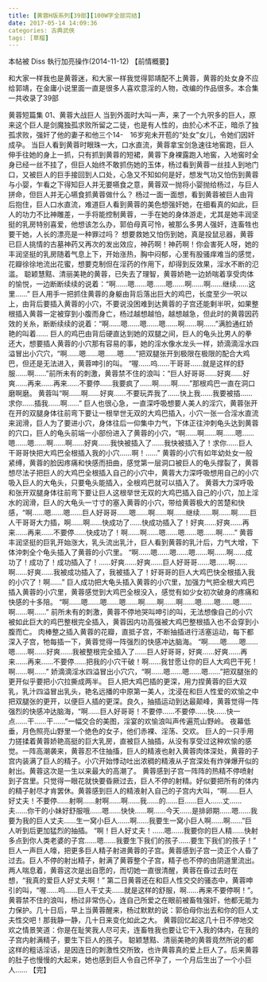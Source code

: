 ```yaml
---
title: [黄蓉H版系列[39部][100W字全部完结]
date: 2017-05-14 14:09:36
categories: 古典武俠
tags: [草榴]
---
```

本帖被 Diss 執行加亮操作(2014-11-12)
【前情概要】

和大家一样我也是黄蓉迷，和大家一样我觉得郭靖配不上黄蓉，黄蓉的处女身不应给郭靖，在金庸小说里面一直是很多人喜欢意淫的人物，改编的作品很多。本合集一共收录了39部

黄蓉短篇集 01、黄蓉大战巨人
当到外面时大叫一声，来了一个九呎多的巨人，原来这个巨人是剑魔独孤求败所留之二徒，也是有人性的，由於心术不正，暗杀了独孤求败，强奸了他的妻子和他三个14-　16岁宛未开苞的“处女”女儿，令她们因奸成孕。
当巨人看到黄蓉时眼珠一大，口水直流，黄蓉拿宝剑急速往地窖跑，巨人伸手往她的身上一抓，只有抓到黄蓉的短裙，黄蓉下身裸露跑入地窖，入地窖时全身已经一丝不挂了，但巨人始终不敢抓伤她的玉体，杨过看到黄蓉一丝挂人到地门口，又被巨人的巨手接回到人口处，心急又不知如何是好，想发气功又怕伤到黄蓉与小婴，乍看之下得知巨人并无要嚥食之意，黄蓉双一抛将小婴抛给杨过，与巨人拼命，但巨人并无心嚥食抓黄蓉做什么？
杨过一面一面想，看到黄蓉被巨人由背后抱住，巨人口水直流，难道巨人看到黄蓉的美色想强奸她，在细看真的如此，巨人的功力不比神雕差，一手将能控制黄蓉，一手在她的身体游走，尤其是她丰润坚挺的乳房特别喜爱，他想该怎么办，郭伯母真可怜，被那么多男人强奸，连畜牲也要干她，人长的漂亮是一种罪过吗？
想要救她又怕伤到她，真是投鼠忌器，黄蓉已巨人挑情的古墓神药又再次的发出效应，神药啊！神药啊！你会害死人呀，她的丰润坚挺的乳房随着气息上下，开始涨热，胸中闷郁，心里有股骚痒难当的感觉，花瓣徐徐地流出花蜜，想要克制但在淫药的作用下，却得到反效果，淫水不断的氾滥。
聪颖慧黠、清丽美艳的黄蓉，已失去了理智，黄蓉娇艳一边娇喘着享受肉体的愉悦，一边断断续续的说着：“啊……嗯……嗯……嗯……啊……啊……继续……这里……”
巨人用手一把抓住黄蓉的身躯由背后落出巨大的鸡巴，长度至少一呎以上，由背后要插入黄蓉的小穴，不要说没困难到达黄蓉的子宫还能剩半呎，如果整根插入黄蓉一定被穿到小腹而身亡，杨过越想越怕，越想越急，但此时的黄蓉因药效的关糸，断断续续的说着：“啊……嗯……嗯……嗯……啊……啊……”满脸通红娇艳的叫着……
巨人的鸡巴由背后硬直达到她的双腿之间，巨人的龟头比男人的拳还大，想要插人黄蓉的小穴那有容易的事，她的淫水像水龙头一样，娇滴滴淫水四溢冒出小穴穴，“啊……嗯……嗯……嗯……”把双腿张开到极限在极限的配合大鸡巴，但还是无法进入，黄蓉呻引的叫。
“喔……呜……干哥哥……就是这样的舒服……啊……”前所未有的刺激，黄蓉禁不住的浪叫：“巨人好哥哥……好爽……好爽……再来……再来……不要停……我要疯了……啊……啊……”那根鸡巴一直在洞口磨啊磨。
黄蓉叫“啊……啊……好爽……不要玩弄我了……快上我……我要被插……求你……插我……啊……”
巨人也很心急，一直深呼吸想要人美人的淫穴，黄蓉张开在开的双腿身体往前弯下要让一根举世无双的大鸡巴插入，小穴一张一合淫水直流来润滑，巨人为了要进小穴，身体往后一仰集中力气，下体正往沖刺龟头达到黄蓉的穴口，巨人的龟头前端一小部份进入了黄蓉的小穴，“啊……啊……啊……嗯……嗯……嗯……啊……啊……好爽……我快被插入了……我快被插入了！求你……巨人干哥哥快把大鸡巴全根插入我的小穴……啊！……”
黄蓉的小穴有如年幼处女一般紧缚，黄蓉的脸因疼痛和快感而扭曲，感觉第一层洞口被巨人的龟头撑裂了，黄蓉想尽法子把巨人的大鸡巴全根插入自己的小穴中，黄蓉大力深呼吸想用自己的小穴吸入巨人的大龟头，只要龟头能插入，全根鸡巴就可以插入了。
黄蓉大力深呼吸和张开双腿身体往前弯下要让巨人这根举世无双的大鸡巴插入自己的小穴，加上淫水的润滑，巨人的大龟头一寸寸的塞入黄蓉的小穴，带给黄蓉极大的苦楚和快感，“啊……嗯……嗯……巨人好哥哥……嗯……啊……啊……继续……啊……啊……巨人干哥哥大力插，啊……啊……快成功了……快成功插入了！好爽……好爽……再来……再来……不要停……快成功了！啊……啊……嗯……嗯……嗯……啊……”
黄蓉丰润坚挺的巨乳开始涨大，乳头流出乳汁，巨人看到黄蓉的乳汁后，力气大增，下体沖刺全个龟头插入了黄蓉的小穴里。
“啊……嗯……嗯……嗯……啊……啊……成功了！成功了！成功插入了！……好爽……好爽……巨人好哥哥……嗯……啊……啊……好爽……我被成功插入了，我被插入了！好哥哥的巨人大鸡巴快全根插入我的小穴了！啊……”
巨人成功把大龟头插入黄蓉的小穴里，加强力气把全根大鸡巴插入黄蓉的小穴里，黄蓉感觉到大鸡巴全根没入，感觉有如少女初次破身的疼痛和快感的十多陪。
“啊……嗯……嗯……嗯……啊……啊……啊……嗯……嗯……嗯……啊……啊……”
前所未有的刺激，黄蓉不停地哭叫呻引的叫，无法想像自己的小穴被如此巨大的鸡巴整根完全插入，黄蓉因内功高强被大鸡巴整根插入也不会穿到小腹而亡。
肉棒整之插入黄蓉的花瓣，直抵子宫，不断抽插进行活塞运动，每下都深入子宫，牠每插一下，黄蓉觉得一阵强烈的快感冲达脑海。
“啊……嗯……嗯……嗯……啊……好爽……我被整根完全插入了……巨人好哥哥，好爽……好爽……再来……再来……不要停……把我的小穴干破！啊……我甘愿让你的巨人大鸡巴干死！啊……啊……”
娇滴滴淫水四溢冒出小穴穴，“啊……嗯……嗯……嗯……”把双腿张的更开似乎要把小穴拉撕成两半。
巨人把大鸡巴插的更深，用力捏黄蓉的巨大双乳，乳汁四溢冒出乳头，艳名远播的中原第一美人，沈浸在和巨人性爱的欢愉之中把双腿张的更开，以便巨人插的更深。良久，抽插运动到达最颠峰，黄蓉觉得一阵强烈的快感冲达脑海，“啊……巨人好哥哥！不要停……不要停……快……快一点……干……干……”一幅交合的美图，淫宴的欢愉浪叫声传遍荒山野岭。
夜幕低垂，月色照亮山野里一个绝色的女子，他们赤裸、淫荡、交欢。
巨人的一只手用力搓揉着黄蓉娇艳高挺的巨大乳房，直被巨人抽插，从没有享受过这种欢愉的感觉。一阵高潮袭来，黄蓉忍不住抽搐，巨人的精液也射入黄蓉肉体深处，黄蓉的子宫内装满了巨人的精子。小穴开始悸动吐出浓稠的精液从子宫深处有炸弹爆开似的射出。黄蓉这次是一生以来最大的高潮了。
黄蓉感到子宫一阵阵的热精不停喷射到子宫里。只觉得一眼花就快要昏厥过去，巨人不停的射精。好似要把所有的体内的精子射尽才肯罢休。黄蓉感到巨人的精液射入自己的子宫内大叫，“啊……巨人好丈夫！不要停……射啊……射啊……啊……我……的……巨……巨人……丈……夫……你干的小妹好舒服哦……嗯……快快……啊……今天……是排卵期……嗯……我要为我的巨人丈夫……生一窝小巨人……啊……我要生一窝小巨人啊……啊……”巨人听到后更加猛烈的抽插。
“啊！巨人好丈夫！……嗯……我要你的巨人精……快射多点到你人类老婆的子宫……嗯……我要生下我们的孩子……要生下我们的孩子！”
巨人一声巨人嚎，把更多巨人精子射进黄蓉的子宫。黄蓉感到子宫一烫正个人昏了过去。巨人不停的射出精子，射满了黄蓉整个子宫，精子也不停的由阴道里流出。
两人喘息着，黄蓉这次是出自愿的，而切她一直很清醒，黄蓉在昏过去时在想，“我真的爱巨人好丈夫啊！”
第二日黄蓉还在和巨人性交交的骚态中，黄蓉呻引的叫，“喔……呜……巨人干丈夫……就是这样的舒服，啊……再来不要停啊！”。
黄蓉禁不住的浪叫，杨过非常伤心，连自己所爱之在眼前被畜牲强奸，他都无能为力保护。几十日后，早上当黄蓉醒来，杨过默默的说：郭伯母你出去和你的巨人丈夫性交吧！那我静一静，几十日来变化如此之大。
黄蓉回忆起这几十日不停地交欢之情景笑道：你是在耻笑我人尽可夫，连畜牲我也要让它干入我的体内，在我的子宫内射满精子，要生下巨人的孩子。
聪颖慧黠、清丽美艳的黄蓉竟然所说的都这样的粗话淫话，是因连日的刺激性交所致，也许黄蓉真的爱上巨人了。后来黄蓉的肚子也慢慢的大起来，她也感到巨人令自己怀孕了，一个月后生出了一个小巨人……
【完】